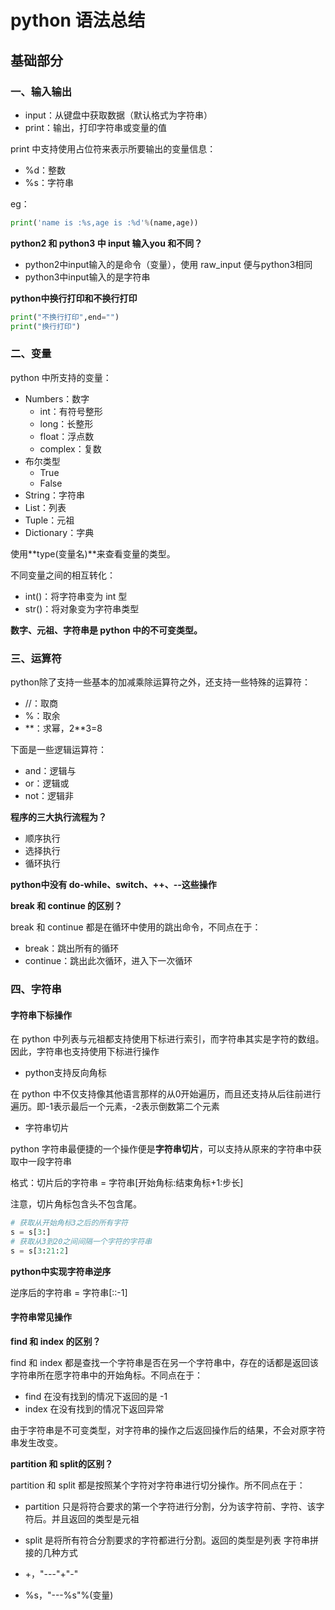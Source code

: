 # python 语法总结

## 基础部分

### 一、输入输出

- input：从键盘中获取数据（默认格式为字符串）
- print：输出，打印字符串或变量的值

print 中支持使用占位符来表示所要输出的变量信息：

- %d：整数
- %s：字符串

eg：

```python
print('name is :%s,age is :%d'%(name,age))
```

**python2 和 python3 中 input 输入you 和不同？**

- python2中input输入的是命令（变量），使用 raw_input 便与python3相同
- python3中input输入的是字符串

**python中换行打印和不换行打印**

```python
print("不换行打印",end="")
print("换行打印")
```

### 二、变量

python 中所支持的变量：

- Numbers：数字
    - int：有符号整形
    - long：长整形
    - float：浮点数
    - complex：复数
- 布尔类型
    - True
    - False
- String：字符串
- List：列表
- Tuple：元祖
- Dictionary：字典

使用**type(变量名)**来查看变量的类型。

不同变量之间的相互转化：

- int()：将字符串变为 int 型
- str()：将对象变为字符串类型

**数字、元祖、字符串是 python 中的不可变类型。**

### 三、运算符

python除了支持一些基本的加减乘除运算符之外，还支持一些特殊的运算符：

- //：取商
- %：取余
- **：求幂，2\*\*3=8

下面是一些逻辑运算符：

- and：逻辑与
- or：逻辑或
- not：逻辑非

**程序的三大执行流程为？**

- 顺序执行
- 选择执行
- 循环执行

**python中没有 do-while、switch、++、--这些操作**

**break 和 continue 的区别？**

break 和 continue 都是在循环中使用的跳出命令，不同点在于：

- break：跳出所有的循环
- continue：跳出此次循环，进入下一次循环

### 四、字符串

#### 字符串下标操作

在 python 中列表与元祖都支持使用下标进行索引，而字符串其实是字符的数组。因此，字符串也支持使用下标进行操作

- python支持反向角标

在 python 中不仅支持像其他语言那样的从0开始遍历，而且还支持从后往前进行遍历。即-1表示最后一个元素，-2表示倒数第二个元素

- 字符串切片

python 字符串最便捷的一个操作便是**字符串切片**，可以支持从原来的字符串中获取中一段字符串

格式：切片后的字符串 = 字符串[开始角标:结束角标+1:步长]

注意，切片角标包含头不包含尾。

```python
# 获取从开始角标3之后的所有字符
s = s[3:]
# 获取从3到20之间间隔一个字符的字符串
s = s[3:21:2]
```

**python中实现字符串逆序**

逆序后的字符串 = 字符串[::-1]

#### 字符串常见操作

**find 和 index 的区别？**

find 和 index 都是查找一个字符串是否在另一个字符串中，存在的话都是返回该字符串所在愿字符串中的开始角标。不同点在于：

- find 在没有找到的情况下返回的是 -1
- index 在没有找到的情况下返回异常

由于字符串是不可变类型，对字符串的操作之后返回操作后的结果，不会对原字符串发生改变。

**partition 和 split的区别？**

partition 和 split 都是按照某个字符对字符串进行切分操作。所不同点在于：

- partition 只是将符合要求的第一个字符进行分割，分为该字符前、字符、该字符后。并且返回的类型是元祖
- split 是将所有符合分割要求的字符都进行分割。返回的类型是列表
字符串拼接的几种方式

- +，"---"+"-"
- %s，"---%s"%(变量)